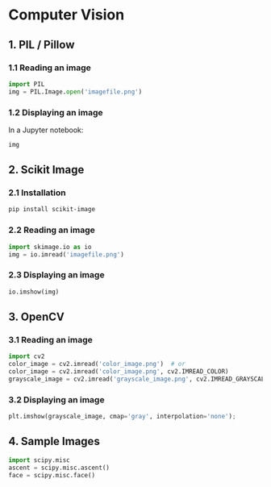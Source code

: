 # Computer Vision

## 1. PIL / Pillow

### 1.1 Reading an image

```python
import PIL
img = PIL.Image.open('imagefile.png')
```

### 1.2 Displaying an image

In a Jupyter notebook:

```python
img
```


## 2. Scikit Image

### 2.1 Installation

```bash
pip install scikit-image
```

### 2.2 Reading an image

```python
import skimage.io as io
img = io.imread('imagefile.png')
```

### 2.3 Displaying an image

```python
io.imshow(img)
```


## 3. OpenCV

### 3.1 Reading an image

```python
import cv2
color_image = cv2.imread('color_image.png')  # or
color_image = cv2.imread('color_image.png', cv2.IMREAD_COLOR)             # 3D matrix
grayscale_image = cv2.imread('grayscale_image.png', cv2.IMREAD_GRAYSCALE) # 2D matrix
```

### 3.2 Displaying an image

```python
plt.imshow(grayscale_image, cmap='gray', interpolation='none');
```


## 4. Sample Images

```python
import scipy.misc
ascent = scipy.misc.ascent()
face = scipy.misc.face()
```
